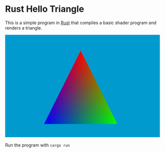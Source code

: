# Rust Hello Triangle

This is a simple program in [Rust](https://www.rust-lang.org/en-US/) that compiles a basic shader program and renders a triangle.

![Render output](https://github.com/peerhenry/rust_hello_triangle/blob/master/Capture.PNG)

Run the program with `cargo run`